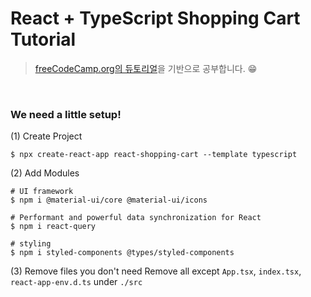 # React + TypeScript Shopping Cart Tutorial

> [freeCodeCamp.org의 듀토리얼](https://www.youtube.com/watch?v=sfmL6bGbiN8)을 기반으로 공부합니다. 😁

<br />

### We need a little setup!

(1) Create Project

```npm
$ npx create-react-app react-shopping-cart --template typescript
```

(2) Add Modules

```npm
# UI framework
$ npm i @material-ui/core @material-ui/icons

# Performant and powerful data synchronization for React
$ npm i react-query

# styling
$ npm i styled-components @types/styled-components
```

(3) Remove files you don't need
Remove all except `App.tsx`, `index.tsx`, `react-app-env.d.ts` under `./src`
